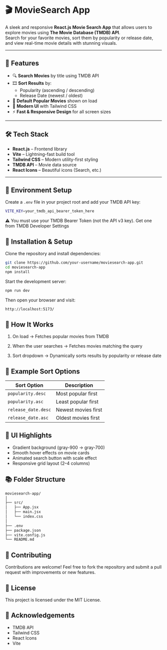 # 🎬 MovieSearch App

A sleek and responsive **React.js Movie Search App** that allows users to explore movies using **The Movie Database (TMDB) API**.  
Search for your favorite movies, sort them by popularity or release date, and view real-time movie details with stunning visuals.

---

## 🚀 Features

- 🔍 **Search Movies** by title using TMDB API  
- 🎞️ **Sort Results** by:
  - Popularity (ascending / descending)
  - Release Date (newest / oldest)
- 🧠 **Default Popular Movies** shown on load  
- 🌈 **Modern UI** with Tailwind CSS  
- ⚡ **Fast & Responsive Design** for all screen sizes

---

## 🛠️ Tech Stack

- **React.js** – Frontend library  
- **Vite** – Lightning-fast build tool  
- **Tailwind CSS** – Modern utility-first styling  
- **TMDB API** – Movie data source  
- **React Icons** – Beautiful icons (Search, etc.)

---

## 🔑 Environment Setup

Create a `.env` file in your project root and add your TMDB API key:

```bash
VITE_KEY=your_tmdb_api_bearer_token_here
```
⚠️ You must use your TMDB Bearer Token (not the API v3 key).
Get one from TMDB Developer Settings

## 🧩 Installation & Setup

Clone the repository and install dependencies:
```bash
git clone https://github.com/your-username/moviesearch-app.git
cd moviesearch-app
npm install
```
Start the development server:
```bash
npm run dev
```
Then open your browser and visit:
```bash
http://localhost:5173/
```

## 🧠 How It Works

1. On load → Fetches popular movies from TMDB

2. When the user searches → Fetches movies matching the query

3. Sort dropdown → Dynamically sorts results by popularity or release date

## 🌟 Example Sort Options
| Sort Option         | Description         |
| ------------------- | ------------------- |
| `popularity.desc`   | Most popular first  |
| `popularity.asc`    | Least popular first |
| `release_date.desc` | Newest movies first |
| `release_date.asc`  | Oldest movies first |

## 💅 UI Highlights

- Gradient background (gray-900 → gray-700)
- Smooth hover effects on movie cards
- Animated search button with scale effect
- Responsive grid layout (2–4 columns)

## 📚 Folder Structure
```bash
moviesearch-app/
│
├── src/
│   ├── App.jsx
│   ├── main.jsx
│   └── index.css
│
├── .env
├── package.json
├── vite.config.js
└── README.md
```
## 🤝 Contributing

Contributions are welcome!
Feel free to fork the repository and submit a pull request with improvements or new features.

## 🧾 License

This project is licensed under the MIT License.

## 💖 Acknowledgements

- TMDB API
- Tailwind CSS
- React Icons
- Vite




















 
